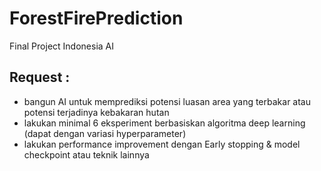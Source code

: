 # ForestFirePrediction
Final Project Indonesia AI
## Request :
- bangun AI untuk memprediksi potensi luasan area yang terbakar atau potensi terjadinya kebakaran hutan
- lakukan minimal 6 eksperiment berbasiskan algoritma deep learning (dapat dengan variasi hyperparameter)
- lakukan performance improvement dengan Early stopping & model checkpoint atau teknik lainnya

